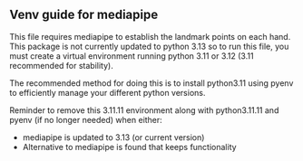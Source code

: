 ## Venv guide for mediapipe 

This file requires mediapipe to establish the landmark points on each hand. This package is not currently updated to python 3.13 so to run this file, you must create a virtual environment running python 3.11 or 3.12 (3.11 recommended for stability). 

The recommended method for doing this is to install python3.11 using pyenv to efficiently manage your different python versions.

Reminder to remove this 3.11.11 environment along with python3.11.11 and pyenv (if no longer needed) when either:

- mediapipe is updated to 3.13 (or current version)
- Alternative to mediapipe is found that keeps functionality